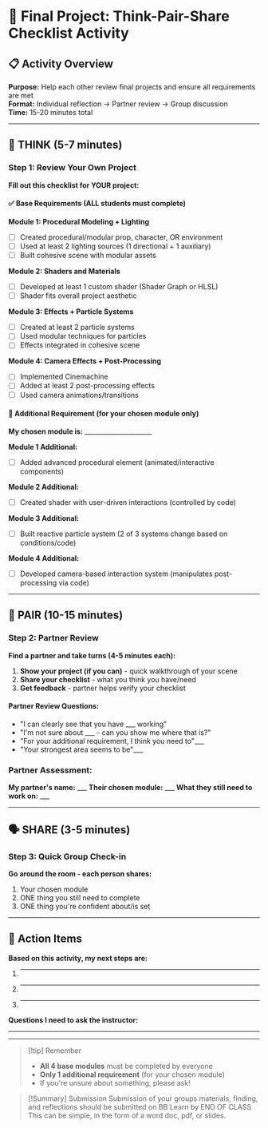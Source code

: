 # 🎯 Final Project: Think-Pair-Share Checklist Activity

## 📋 Activity Overview

**Purpose:** Help each other review final projects and ensure all requirements are met  
**Format:** Individual reflection → Partner review → Group discussion  
**Time:** 15-20 minutes total

---

## 🤔 **THINK** (5-7 minutes)

### Step 1: Review Your Own Project

**Fill out this checklist for YOUR project:**

#### ✅ Base Requirements (ALL students must complete)

**Module 1: Procedural Modeling + Lighting**

- [ ] Created procedural/modular prop, character, OR environment
- [ ] Used at least 2 lighting sources (1 directional + 1 auxiliary)
- [ ] Built cohesive scene with modular assets

**Module 2: Shaders and Materials**

- [ ] Developed at least 1 custom shader (Shader Graph or HLSL)
- [ ] Shader fits overall project aesthetic

**Module 3: Effects + Particle Systems**

- [ ] Created at least 2 particle systems
- [ ] Used modular techniques for particles
- [ ] Effects integrated in cohesive scene

**Module 4: Camera Effects + Post-Processing**

- [ ] Implemented Cinemachine
- [ ] Added at least 2 post-processing effects
- [ ] Used camera animations/transitions

#### 🔧 Additional Requirement (for your chosen module only)

**My chosen module is:** _____________________

**Module 1 Additional:**

- [ ] Added advanced procedural element (animated/interactive components)

**Module 2 Additional:**

- [ ] Created shader with user-driven interactions (controlled by code)

**Module 3 Additional:**

- [ ] Built reactive particle system (2 of 3 systems change based on conditions/code)

**Module 4 Additional:**

- [ ] Developed camera-based interaction system (manipulates post-processing via code)

---

## 👥 **PAIR** (10-15 minutes)

### Step 2: Partner Review

**Find a partner and take turns (4-5 minutes each):**

1. **Show your project (if you can)** - quick walkthrough of your scene
2. **Share your checklist** - what you think you have/need
3. **Get feedback** - partner helps verify your checklist

#### Partner Review Questions:

- "I can clearly see that you have ___ working"
- "I'm not sure about ___ - can you show me where that is?"
- "For your additional requirement, I think you need to"___
- "Your strongest area seems to be"___

### Partner Assessment:

**My partner's name:** ___ 
**Their chosen module:** ___
**What they still need to work on:** ___

---

## 🗣️ **SHARE** (3-5 minutes)

### Step 3: Quick Group Check-in

**Go around the room - each person shares:**

1. Your chosen module
2. ONE thing you still need to complete
3. ONE thing you're confident about/is set

---

## 📝 Action Items

**Based on this activity, my next steps are:**

1. ___
    
2. ___
    
3. ___

**Questions I need to ask the instructor:**

---

---

> [!tip] Remember
> 
> - **All 4 base modules** must be completed by everyone
> - **Only 1 additional requirement** (for your chosen module)
> - If you're unsure about something, please ask!

>[!Summary] Submission
>Submission of your groups materials, finding, and reflections should be submitted on BB Learn by END OF CLASS
>This can be simple, in the form of a word doc, pdf, or slides.